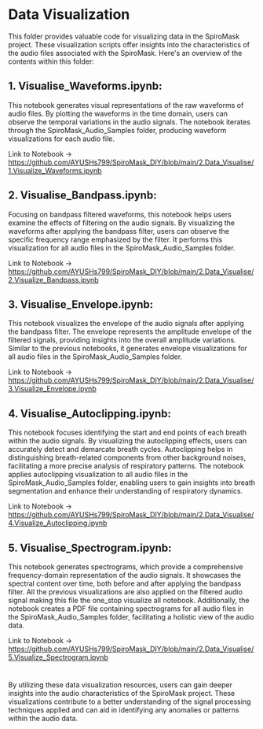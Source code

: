 # Data Visualization

This folder provides valuable code for visualizing data in the SpiroMask project. These visualization scripts offer insights into the characteristics of the audio files associated with the SpiroMask. Here's an overview of the contents within this folder:

## 1. **Visualise_Waveforms.ipynb**: 
This notebook generates visual representations of the raw waveforms of audio files. By plotting the waveforms in the time domain, users can observe the temporal variations in the audio signals. The notebook iterates through the SpiroMask_Audio_Samples folder, producing waveform visualizations for each audio file.

Link to Notebook -> https://github.com/AYUSHs799/SpiroMask_DIY/blob/main/2.Data_Visualise/1.Visualize_Waveforms.ipynb

## 2. **Visualise_Bandpass.ipynb**: 
Focusing on bandpass filtered waveforms, this notebook helps users examine the effects of filtering on the audio signals. By visualizing the waveforms after applying the bandpass filter, users can observe the specific frequency range emphasized by the filter. It performs this visualization for all audio files in the SpiroMask_Audio_Samples folder.

Link to Notebook -> https://github.com/AYUSHs799/SpiroMask_DIY/blob/main/2.Data_Visualise/2.Visualize_Bandpass.ipynb

## 3. **Visualise_Envelope.ipynb**: 
This notebook visualizes the envelope of the audio signals after applying the bandpass filter. The envelope represents the amplitude envelope of the filtered signals, providing insights into the overall amplitude variations. Similar to the previous notebooks, it generates envelope visualizations for all audio files in the SpiroMask_Audio_Samples folder.

Link to Notebook -> https://github.com/AYUSHs799/SpiroMask_DIY/blob/main/2.Data_Visualise/3.Visualize_Envelope.ipynb

## 4. **Visualise_Autoclipping.ipynb**: 
This notebook focuses identifying the start and end points of each breath within the audio signals. By visualizing the autoclipping effects, users can accurately detect and demarcate breath cycles. Autoclipping helps in distinguishing breath-related components from other background noises, facilitating a more precise analysis of respiratory patterns. The notebook applies autoclipping visualization to all audio files in the SpiroMask_Audio_Samples folder, enabling users to gain insights into breath segmentation and enhance their understanding of respiratory dynamics.

Link to Notebook -> https://github.com/AYUSHs799/SpiroMask_DIY/blob/main/2.Data_Visualise/4.Visualize_Autoclipping.ipynb

## 5. **Visualise_Spectrogram.ipynb**: 
This notebook generates spectrograms, which provide a comprehensive frequency-domain representation of the audio signals. It showcases the spectral content over time, both before and after applying the bandpass filter. All the previous visualizations are also applied on the filtered audio signal making this file the one_stop visualize all notebook. Additionally, the notebook creates a PDF file containing spectrograms for all audio files in the SpiroMask_Audio_Samples folder, facilitating a holistic view of the audio data.

Link to Notebook -> https://github.com/AYUSHs799/SpiroMask_DIY/blob/main/2.Data_Visualise/5.Visualize_Spectrogram.ipynb


# 

By utilizing these data visualization resources, users can gain deeper insights into the audio characteristics of the SpiroMask project. These visualizations contribute to a better understanding of the signal processing techniques applied and can aid in identifying any anomalies or patterns within the audio data.

#
